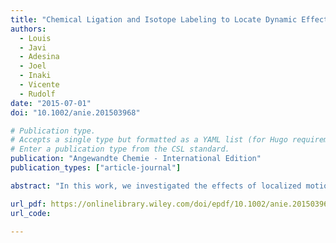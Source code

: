 ```yaml
---
title: "Chemical Ligation and Isotope Labeling to Locate Dynamic Effects during Catalysis by Dihydrofolate Reductase"
authors:
  - Louis
  - Javi
  - Adesina
  - Joel
  - Inaki
  - Vicente
  - Rudolf
date: "2015-07-01"
doi: "10.1002/anie.201503968"

# Publication type.
# Accepts a single type but formatted as a YAML list (for Hugo requirements).
# Enter a publication type from the CSL standard.
publication: "Angewandte Chemie - International Edition"
publication_types: ["article-journal"]

abstract: "In this work, we investigated the effects of localized motional changes on enzyme catalysis by using chemical ligation to alter motions in specific regions of dihydrofolate reductase from E. coli. We prepared two isotopic hybrids: one with the mobile N-terminal segment containing heavy isotopes (²H, ¹³C, ¹⁵N) and the remainder of the protein with natural isotopic abundance, and the other with only the C-terminal segment isotopically labeled. Through kinetic investigations, we demonstrated that isotopic substitution of the N-terminal segment affected only a physical step of catalysis, while the enzyme chemistry was influenced by protein motions originating from the C-terminal segment. QM/MM studies supported the conclusion that dynamic effects on catalysis primarily arise from the C-terminal segment. We showed that the use of isotope hybrids provides unique insights into the microscopic mechanism of dynamic coupling, which are difficult to obtain through other methods, and helps define the dynamic networks of intramolecular interactions that are central to enzyme catalysis."

url_pdf: https://onlinelibrary.wiley.com/doi/epdf/10.1002/anie.201503968
url_code: 

---
```


